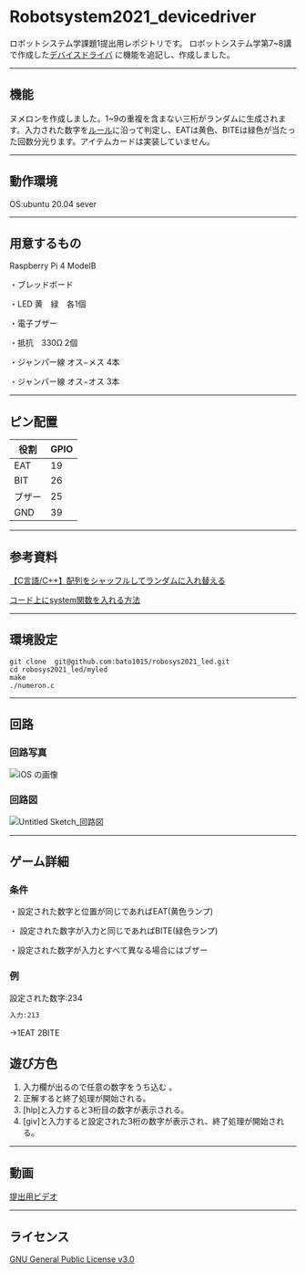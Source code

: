 # Robotsystem2021_devicedriver
ロボットシステム学課題1提出用レポジトリです。
ロボットシステム学第7~8講で作成した<a href="https://github.com/ryuichiueda/robosys_device_drivers/blob/master/myled.c">デバイスドライバ</a>
に機能を追記し、作成しました。
***
## 機能
ヌメロンを作成しました。1~9の重複を含まない三桁がランダムに生成されます。入力された数字を<a href="http://pumpkin.cool-biz.net/Numer0n/futari_rule.html">ルール</a>に沿って判定し、EATは黄色、BITEは緑色が当たった回数分光ります。アイテムカードは実装していません。
***

## 動作環境
OS:ubuntu 20.04 sever
***

## 用意するもの
Raspberry Pi 4 ModelB

・ブレッドボード

・LED 黄　緑　各1個

・電子ブザー

・抵抗　330Ω 2個

・ジャンパー線 オス−メス 4本

・ジャンパー線 オス−オス 3本

***
## ピン配置
| 役割   | GPIO |
| ------ | ---- |
| EAT    | 19   |
| BIT    | 26   |
| ブザー | 25   |
| GND | 39   |
***

## 参考資料
<a href="https://mementoo.info/archives/746">【C言語/C++】配列をシャッフルしてランダムに入れ替える</a>

<a href="https://github.com/hiroki-0001/LED_device_driver/blob/master/led_control.c">コード上にsystem関数を入れる方法</a>
***
## 環境設定
```
git clone  git@github.com:bato1015/robosys2021_led.git
cd robosys2021_led/myled  
make 
./numeron.c
```
***
## 回路
### 回路写真
![iOS の画像](https://user-images.githubusercontent.com/70883743/145702406-2623b50e-9325-4354-bf59-5bf592327433.jpg)
### 回路図
![Untitled Sketch_回路図](https://user-images.githubusercontent.com/70883743/145714838-c7d1596f-1462-453d-913c-44175b84a1c5.png)



***
## ゲーム詳細
### 条件
・設定された数字と位置が同じであればEAT(黄色ランプ)
   
・ 設定された数字が入力と同じであればBITE(緑色ランプ)

・設定された数字が入力とすべて異なる場合にはブザー

### 例

設定された数字:234
```bash
入力:213
```
→1EAT 2BITE

## 遊び方色
1. 入力欄が出るので任意の数字をうち込む 。
2. 正解すると終了処理が開始される。
3. [hlp]と入力すると3桁目の数字が表示される。
4. [giv]と入力すると設定された3桁の数字が表示され、終了処理が開始される。
***
## 動画
<a href="https://www.youtube.com/watch?v=-Vimi_2r2gI">提出用ビデオ</a>
***
## ライセンス
<a href="https://github.com/bato1015/robosys2021_led/blob/main/LICENSE">GNU General Public License v3.0</a>

